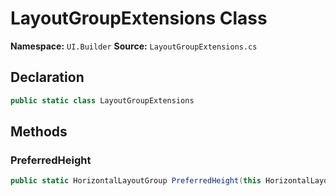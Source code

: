 # LayoutGroupExtensions Class

**Namespace:** `UI.Builder`
**Source:** `LayoutGroupExtensions.cs`

## Declaration

```csharp
public static class LayoutGroupExtensions
```

## Methods

### PreferredHeight

```csharp
public static HorizontalLayoutGroup PreferredHeight(this HorizontalLayoutGroup group, int height)
```

